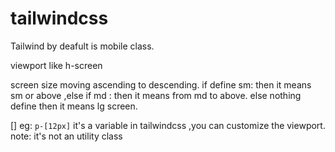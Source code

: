 # tailwindcss

Tailwind by deafult is mobile class.

viewport like h-screen

screen size moving ascending to descending. if define sm: then it means sm or above ,else if md : then it means from md to above. else nothing define then it means lg screen.

[] eg: `p-[12px]` it's a variable in tailwindcss ,you can customize the viewport. note: it's not an utility class
